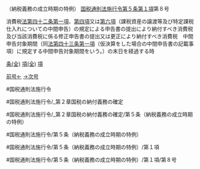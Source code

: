 （納税義務の成立時期の特例）
[国税通則法施行令第５条第１項](国税通則法施行＿令＿第５条第１項)第８号

消費税[法第四十二条第一項](国税通則法＿＿＿＿＿第４２条第１項)、[第四項](国税通則法施行＿令＿第５条第４項)又は[第六項](国税通則法施行＿令＿第５条第６項)（課税資産の譲渡等及び特定課税仕入れについての中間申告）の規定による申告書の提出により納付すべき消費税及び当該消費税に係る修正申告書の提出又は更正により納付すべき消費税　中間申告対象期間（同[法第四十三条第一項](国税通則法＿＿＿＿＿第４３条第１項)（仮決算をした場合の中間申告書の記載事項）に規定する中間申告対象期間をいう。）の末日を経過する時

[条(全)](国税通則法施行＿令＿第５条_.md)    [項(全)](国税通則法施行＿令＿第５条第１項_.md)    [項](国税通則法施行＿令＿第５条第１項.md)

[前号←](国税通則法施行＿令＿第５条第１項第７号.md)    [→次号](国税通則法施行＿令＿第５条第１項第９号.md)

#国税通則法施行令

#国税通則法施行令/_第２章国税の納付義務の確定

#国税通則法施行令/_第２章国税の納付義務の確定/第５条（納税義務の成立時期の特例）

#国税通則法施行令/第５条（納税義務の成立時期の特例）

#国税通則法施行令/第５条（納税義務の成立時期の特例）/第１項

#国税通則法施行令/第５条（納税義務の成立時期の特例）/第１項/第８号

